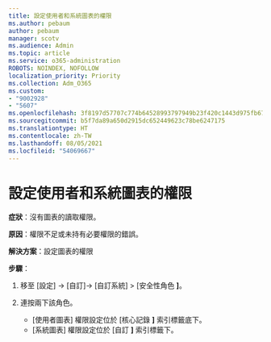 ```yaml
---
title: 設定使用者和系統圖表的權限
ms.author: pebaum
author: pebaum
manager: scotv
ms.audience: Admin
ms.topic: article
ms.service: o365-administration
ROBOTS: NOINDEX, NOFOLLOW
localization_priority: Priority
ms.collection: Adm_O365
ms.custom:
- "9002928"
- "5607"
ms.openlocfilehash: 3f8197d57707c774b64528993797949b23f420c1443d975fb676e3cc43b40faf
ms.sourcegitcommit: b5f7da89a650d2915dc652449623c78be6247175
ms.translationtype: HT
ms.contentlocale: zh-TW
ms.lasthandoff: 08/05/2021
ms.locfileid: "54069667"
---
```

# <a name="configure-privilege-for-user-and-system-chart"></a>設定使用者和系統圖表的權限

**症狀**：沒有圖表的讀取權限。

**原因**：權限不足或未持有必要權限的錯誤。

**解決方案**：設定圖表的權限

**步驟**：

1. 移至 [設定] -> [自訂]-> [自訂系統] > [安全性角色 **]**。

2. 連按兩下該角色。

    - [使用者圖表] 權限設定位於 [核心記錄 **]** 索引標籤底下。
    - [系統圖表] 權限設定位於 [自訂 **]** 索引標籤下。
